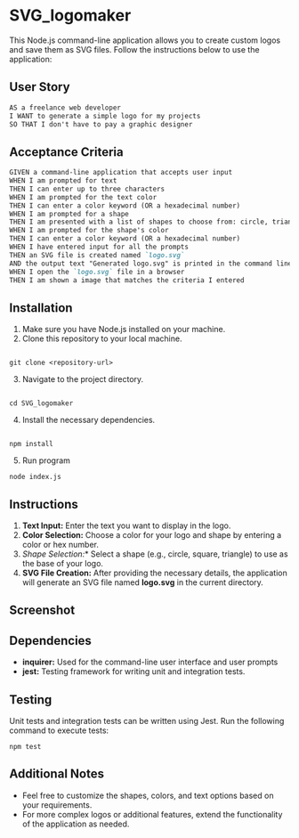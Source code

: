 # SVG_logomaker

This Node.js command-line application allows you to create custom logos and save them as SVG files. Follow the instructions below to use the application:

## User Story
```md
AS a freelance web developer
I WANT to generate a simple logo for my projects
SO THAT I don't have to pay a graphic designer
```

## Acceptance Criteria
```md
GIVEN a command-line application that accepts user input
WHEN I am prompted for text
THEN I can enter up to three characters
WHEN I am prompted for the text color
THEN I can enter a color keyword (OR a hexadecimal number)
WHEN I am prompted for a shape
THEN I am presented with a list of shapes to choose from: circle, triangle, and square
WHEN I am prompted for the shape's color
THEN I can enter a color keyword (OR a hexadecimal number)
WHEN I have entered input for all the prompts
THEN an SVG file is created named `logo.svg`
AND the output text "Generated logo.svg" is printed in the command line
WHEN I open the `logo.svg` file in a browser
THEN I am shown a image that matches the criteria I entered
```


## Installation 

1. Make sure you have Node.js installed on your machine.
2. Clone this repository to your local machine.
```

git clone <repository-url>

```
3. Navigate to the project directory.
```

cd SVG_logomaker

```
4. Install the necessary dependencies.
```

npm install

```
5. Run program 
```
node index.js

```
## Instructions 
1. **Text Input:** Enter the text you want to display in the logo.
2. **Color Selection:** Choose a color for your logo and shape by entering a color or hex number. 
3. **Shape Selection*:** Select a shape (e.g., circle, square, triangle) to use as the base of your logo.
4. **SVG File Creation:** After providing the necessary details, the application will generate an SVG file named **logo.svg** in the current directory.

## Screenshot 

## Dependencies 
* **inquirer:** Used for the command-line user interface and user prompts
* **jest:** Testing framework for writing unit and integration tests.

## Testing 

Unit tests and integration tests can be written using Jest. Run the following command to execute tests:

```
npm test

```

## Additional Notes

* Feel free to customize the shapes, colors, and text options based on your requirements.
* For more complex logos or additional features, extend the functionality of the application as needed.